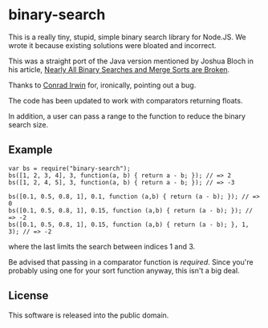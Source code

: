 binary-search
=============

This is a really tiny, stupid, simple binary search library for Node.JS. We
wrote it because existing solutions were bloated and incorrect.

This was a straight port of the Java version mentioned by Joshua Bloch
in his article, [Nearly All Binary Searches and Merge Sorts are Broken](http://googleresearch.blogspot.com/2006/06/extra-extra-read-all-about-it-nearly.html).

Thanks to [Conrad Irwin](https://github.com/ConradIrwin) for, ironically,
pointing out a bug.

The code has been updated to work with comparators returning floats.  

In addition, a user can pass a range to the function to reduce the binary
search size.

Example
-------

    var bs = require("binary-search");
    bs([1, 2, 3, 4], 3, function(a, b) { return a - b; }); // => 2
    bs([1, 2, 4, 5], 3, function(a, b) { return a - b; }); // => -3

    bs([0.1, 0.5, 0.8, 1], 0.1, function (a,b) { return (a - b); }); // => 0
    bs([0.1, 0.5, 0.8, 1], 0.15, function (a,b) { return (a - b); }); // => -2
    bs([0.1, 0.5, 0.8, 1], 0.15, function (a,b) { return (a - b); }, 1, 3); // => -2

where the last limits the search between indices 1 and 3.

Be advised that passing in a comparator function is *required*. Since you're
probably using one for your sort function anyway, this isn't a big deal.

License
-------

This software is released into the public domain.
